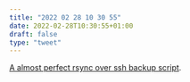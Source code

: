 ```yaml
---
title: "2022 02 28 10 30 55"
date: 2022-02-28T10:30:55+01:00
draft: false
type: "tweet"
---
```

[A almost perfect rsync over ssh backup script](https://blog.zazu.berlin/software/a-almost-perfect-rsync-over-ssh-backup-script.html).
